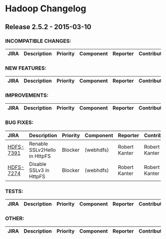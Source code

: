 # Hadoop Changelog

## Release 2.5.2 - 2015-03-10

### INCOMPATIBLE CHANGES:

| JIRA | Description | Priority | Component | Reporter | Contributor |
|:---- |:---- | :--- |:---- |:---- |:---- |


### NEW FEATURES:

| JIRA | Description | Priority | Component | Reporter | Contributor |
|:---- |:---- | :--- |:---- |:---- |:---- |


### IMPROVEMENTS:

| JIRA | Description | Priority | Component | Reporter | Contributor |
|:---- |:---- | :--- |:---- |:---- |:---- |


### BUG FIXES:

| JIRA | Description | Priority | Component | Reporter | Contributor |
|:---- |:---- | :--- |:---- |:---- |:---- |
| [HDFS-7391](https://issues.apache.org/jira/browse/HDFS-7391) | Renable SSLv2Hello in HttpFS |  Blocker | (webhdfs) | Robert Kanter | Robert Kanter |
| [HDFS-7274](https://issues.apache.org/jira/browse/HDFS-7274) | Disable SSLv3 in HttpFS |  Blocker | (webhdfs) | Robert Kanter | Robert Kanter |


### TESTS:

| JIRA | Description | Priority | Component | Reporter | Contributor |
|:---- |:---- | :--- |:---- |:---- |:---- |


### OTHER:

| JIRA | Description | Priority | Component | Reporter | Contributor |
|:---- |:---- | :--- |:---- |:---- |:---- |


